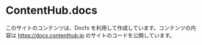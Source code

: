 # ContentHub.docs

このサイトのコンテンツは、Docfx を利用して作成しています。コンテンツの内容は https://docs.contenthub.jp のサイトのコードを公開しています。